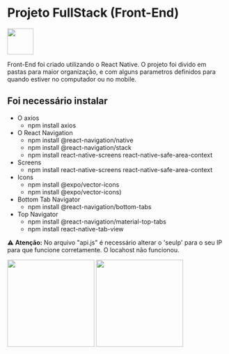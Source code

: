 # Projeto FullStack (Front-End)

<img src="https://cdn.jsdelivr.net/gh/devicons/devicon@latest/icons/react/react-original-wordmark.svg" width=60 />

Front-End foi criado utilizando o React Native. O projeto foi divido em pastas para maior organização, e com alguns parametros definidos para quando estiver no computador ou no mobile.

## Foi necessário instalar 
- O axios
  * npm install axios
- O React Navigation
  * npm install @react-navigation/native
  * npm install @react-navigation/stack
  * npm install react-native-screens react-native-safe-area-context
- Screens
  * npm install react-native-screens react-native-safe-area-context
- Icons
  * npm install @expo/vector-icons
  * npm install @expo/vector-icons)
- Bottom Tab Navigator
  * npm install @react-navigation/bottom-tabs
- Top Navigator
  * npm install @react-navigation/material-top-tabs
  * npm install react-native-tab-view

⚠️ **Atenção:** No arquivo "api.js" é necessário alterar o 'seuIp' para o seu IP para que funcione corretamente. O locahost não funcionou.

<img src="https://i.ibb.co/mGFtk5s/image.png" width=200> <img src="https://i.ibb.co/PYW555q/image.png" width=200>
